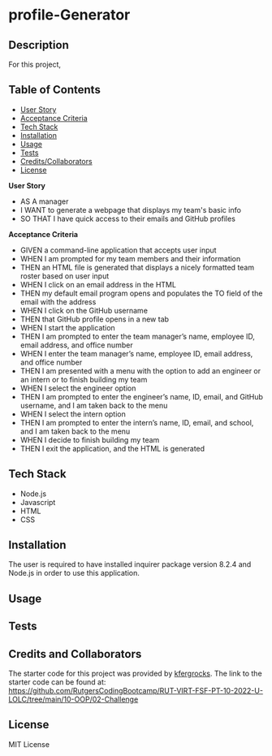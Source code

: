 # profile-Generator

## Description
For this project, 

## Table of Contents
- [User Story](#user-story)
- [Acceptance Criteria](#acceptance-criteria)
- [Tech Stack](#tech-stack)
- [Installation](#installation)
- [Usage](#usage)
- [Tests](#tests)
- [Credits/Collaborators](#credits-and-collaborators)
- [License](#license)

**User Story** 
- AS A manager
- I WANT to generate a webpage that displays my team's basic info
- SO THAT I have quick access to their emails and GitHub profiles

**Acceptance Criteria** 
- GIVEN a command-line application that accepts user input
- WHEN I am prompted for my team members and their information
- THEN an HTML file is generated that displays a nicely formatted team roster based on user input
- WHEN I click on an email address in the HTML
- THEN my default email program opens and populates the TO field of the email with the address
- WHEN I click on the GitHub username
- THEN that GitHub profile opens in a new tab
- WHEN I start the application
- THEN I am prompted to enter the team manager’s name, employee ID, email address, and office number
- WHEN I enter the team manager’s name, employee ID, email address, and office number
- THEN I am presented with a menu with the option to add an engineer or an intern or to finish building my team
- WHEN I select the engineer option
- THEN I am prompted to enter the engineer’s name, ID, email, and GitHub username, and I am taken back to the menu
- WHEN I select the intern option
- THEN I am prompted to enter the intern’s name, ID, email, and school, and I am taken back to the menu
- WHEN I decide to finish building my team
- THEN I exit the application, and the HTML is generated


## Tech Stack
- Node.js
- Javascript
- HTML
- CSS

## Installation
The user is required to have installed inquirer package version 8.2.4 and Node.js in order to use this application.

## Usage


## Tests



## Credits and Collaborators
The starter code for this project was provided by [kfergrocks](https://github.com/RutgersCodingBootcamp/RUT-VIRT-FSF-PT-10-2022-U-LOLC).  The link to the starter code can be found at: https://github.com/RutgersCodingBootcamp/RUT-VIRT-FSF-PT-10-2022-U-LOLC/tree/main/10-OOP/02-Challenge



## License
MIT License
